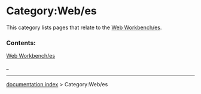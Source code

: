 # Category:Web/es
This category lists pages that relate to the [Web Workbench/es](Web_Workbench/es.md).

### Contents:

[Web Workbench/es](Web_Workbench/es.md)

_

---
[documentation index](../README.md) > Category:Web/es
